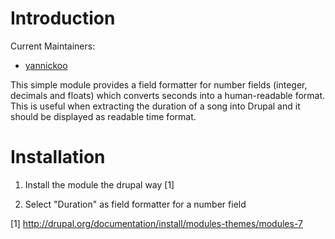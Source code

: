 # Introduction

Current Maintainers:

* [yannickoo](https://www.drupal.org/u/yannickoo)

This simple module provides a field formatter for number fields (integer,
decimals and floats) which converts seconds into a human-readable format.
This is useful when extracting the duration of a song into Drupal and it should
be displayed as readable time format.

# Installation

1. Install the module the drupal way [1]

2. Select "Duration" as field formatter for a number field

[1] http://drupal.org/documentation/install/modules-themes/modules-7
